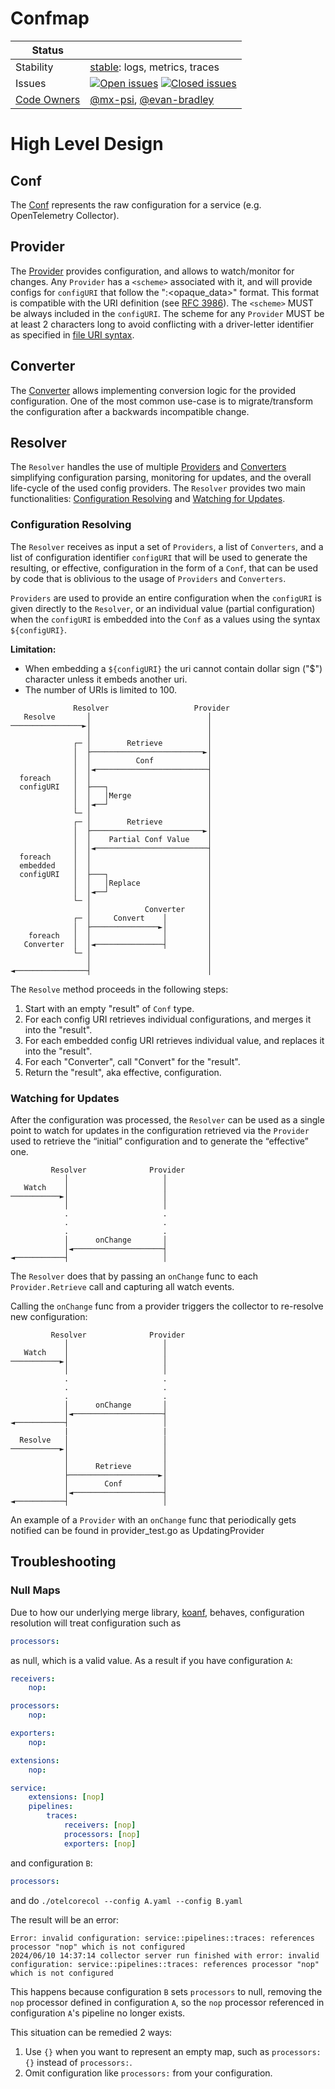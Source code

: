 # Confmap

<!-- status autogenerated section -->
| Status        |           |
| ------------- |-----------|
| Stability     | [stable]: logs, metrics, traces   |
| Issues        | [![Open issues](https://img.shields.io/github/issues-search/open-telemetry/opentelemetry-collector?query=is%3Aissue%20is%3Aopen%20label%3Apkg%2Fconfmap%20&label=open&color=orange&logo=opentelemetry)](https://github.com/open-telemetry/opentelemetry-collector/issues?q=is%3Aopen+is%3Aissue+label%3Apkg%2Fconfmap) [![Closed issues](https://img.shields.io/github/issues-search/open-telemetry/opentelemetry-collector?query=is%3Aissue%20is%3Aclosed%20label%3Apkg%2Fconfmap%20&label=closed&color=blue&logo=opentelemetry)](https://github.com/open-telemetry/opentelemetry-collector/issues?q=is%3Aclosed+is%3Aissue+label%3Apkg%2Fconfmap) |
| [Code Owners](https://github.com/open-telemetry/opentelemetry-collector-contrib/blob/main/CONTRIBUTING.md#becoming-a-code-owner)    | [@mx-psi](https://www.github.com/mx-psi), [@evan-bradley](https://www.github.com/evan-bradley) |

[stable]: https://github.com/open-telemetry/opentelemetry-collector/blob/main/docs/component-stability.md#stable
<!-- end autogenerated section -->

# High Level Design

## Conf

The [Conf](confmap.go) represents the raw configuration for a service (e.g. OpenTelemetry Collector).

## Provider

The [Provider](provider.go) provides configuration, and allows to watch/monitor for changes. Any `Provider`
has a `<scheme>` associated with it, and will provide configs for `configURI` that follow the "<scheme>:<opaque_data>" format.
This format is compatible with the URI definition (see [RFC 3986](https://datatracker.ietf.org/doc/html/rfc3986)).
The `<scheme>` MUST be always included in the `configURI`. The scheme for any `Provider` MUST be at least 2
characters long to avoid conflicting with a driver-letter identifier as specified in
[file URI syntax](https://datatracker.ietf.org/doc/html/rfc8089#section-2).

## Converter

The [Converter](converter.go) allows implementing conversion logic for the provided configuration. One of the most
common use-case is to migrate/transform the configuration after a backwards incompatible change.

## Resolver

The `Resolver` handles the use of multiple [Providers](#provider) and [Converters](#converter)
simplifying configuration parsing, monitoring for updates, and the overall life-cycle of the used config providers.
The `Resolver` provides two main functionalities: [Configuration Resolving](#configuration-resolving) and
[Watching for Updates](#watching-for-updates).

### Configuration Resolving

The `Resolver` receives as input a set of `Providers`, a list of `Converters`, and a list of configuration identifier
`configURI` that will be used to generate the resulting, or effective, configuration in the form of a `Conf`,
that can be used by code that is oblivious to the usage of `Providers` and `Converters`.

`Providers` are used to provide an entire configuration when the `configURI` is given directly to the `Resolver`,
or an individual value (partial configuration) when the `configURI` is embedded into the `Conf` as a values using
the syntax `${configURI}`.

**Limitation:**
- When embedding a `${configURI}` the uri cannot contain dollar sign ("$") character unless it embeds another uri.
- The number of URIs is limited to 100.

```terminal
              Resolver                   Provider
   Resolve       │                          │
────────────────►│                          │
                 │                          │
              ┌─ │        Retrieve          │
              │  ├─────────────────────────►│
              │  │          Conf            │
              │  │◄─────────────────────────┤
  foreach     │  │                          │
  configURI   │  ├───┐                      │
              │  │   │Merge                 │
              │  │◄──┘                      │
              └─ │                          │
              ┌─ │        Retrieve          │
              │  ├─────────────────────────►│
              │  │    Partial Conf Value    │
              │  │◄─────────────────────────┤
  foreach     │  │                          │
  embedded    │  │                          │
  configURI   │  ├───┐                      │
              │  │   │Replace               │
              │  │◄──┘                      │
              └─ │                          │
                 │            Converter     │
              ┌─ │     Convert    │         │
              │  ├───────────────►│         │
    foreach   │  │                │         │
   Converter  │  │◄───────────────┤         │
              └─ │                          │
                 │                          │
◄────────────────┤                          │
```

The `Resolve` method proceeds in the following steps:

1. Start with an empty "result" of `Conf` type.
2. For each config URI retrieves individual configurations, and merges it into the "result".
3. For each embedded config URI retrieves individual value, and replaces it into the "result".
4. For each "Converter", call "Convert" for the "result".
5. Return the "result", aka effective, configuration.

### Watching for Updates
After the configuration was processed, the `Resolver` can be used as a single point to watch for updates in the
configuration retrieved via the `Provider` used to retrieve the “initial” configuration and to generate the “effective” one.

```terminal
         Resolver              Provider
            │                     │
   Watch    │                     │
───────────►│                     │
            │                     │
            .                     .
            .                     .
            .                     .
            │      onChange       │
            │◄────────────────────┤
◄───────────┤                     │

```

The `Resolver` does that by passing an `onChange` func to each `Provider.Retrieve` call and capturing all watch events.

Calling the `onChange` func from a provider triggers the collector to re-resolve new configuration:

```terminal
         Resolver              Provider
            │                     │
   Watch    │                     │
───────────►│                     │
            │                     │
            .                     .
            .                     .
            .                     .
            │      onChange       │
            │◄────────────────────┤
◄───────────┤                     │
            |                     |
  Resolve   │                     │
───────────►│                     │
            │                     │
            │      Retrieve       │
            ├────────────────────►│
            │        Conf         │
            │◄────────────────────┤
◄───────────┤                     │
```

An example of a `Provider` with an `onChange` func that periodically gets notified can be found in provider_test.go as UpdatingProvider

## Troubleshooting

### Null Maps

Due to how our underlying merge library, [koanf](https://github.com/knadh/koanf), behaves, configuration resolution
will treat configuration such as

```yaml
processors:
```

as null, which is a valid value. As a result if you have configuration `A`:

```yaml
receivers:
    nop:

processors:
    nop:

exporters:
    nop:

extensions:
    nop:

service:
    extensions: [nop]
    pipelines:
        traces:
            receivers: [nop]
            processors: [nop]
            exporters: [nop]
```

and configuration `B`:

```yaml
processors:
```

and do `./otelcorecol --config A.yaml --config B.yaml`

The result will be an error:

```
Error: invalid configuration: service::pipelines::traces: references processor "nop" which is not configured
2024/06/10 14:37:14 collector server run finished with error: invalid configuration: service::pipelines::traces: references processor "nop" which is not configured
```

This happens because configuration `B` sets `processors` to null, removing the `nop` processor defined in configuration `A`,
so the `nop` processor referenced in configuration `A`'s pipeline no longer exists.

This situation can be remedied 2 ways:
1. Use `{}` when you want to represent an empty map, such as `processors: {}` instead of `processors:`.
2. Omit configuration like `processors:` from your configuration.
